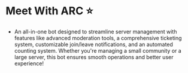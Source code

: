 # Meet With ARC ⭐
- An all-in-one bot designed to streamline server management with features like advanced moderation tools, a comprehensive ticketing system, customizable join/leave notifications, and an automated counting system. Whether you're managing a small community or a large server, this bot ensures smooth operations and better user experience!
